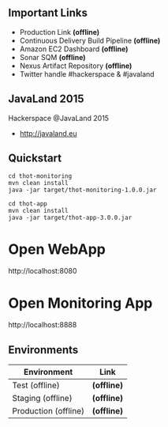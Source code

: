 ## Important Links

* Production Link **(offline)**
* Continuous Delivery Build Pipeline **(offline)**
* Amazon EC2 Dashboard **(offline)**
* Sonar SQM **(offline)**
* Nexus Artifact Repository **(offline)**
* Twitter handle #hackerspace & #javaland

## JavaLand 2015

Hackerspace @JavaLand 2015

* http://javaland.eu

## Quickstart

```
cd thot-monitoring
mvn clean install 
java -jar target/thot-monitoring-1.0.0.jar

cd thot-app
mvn clean install
java -jar target/thot-app-3.0.0.jar
```

# Open WebApp
http://localhost:8080

# Open Monitoring App
http://localhost:8888


## Environments 

| Environment         | Link          | 
| ------------------- |:-------------:|
| Test (offline)      | **(offline)** |
| Staging (offline)   | **(offline)** | 
| Production (offline)| **(offline)** |
